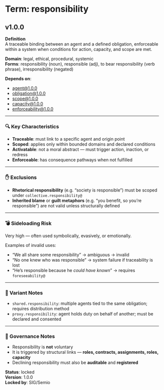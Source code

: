 # Term: responsibility

## v1.0.0

**Definition**  
A traceable binding between an agent and a defined obligation, enforceable within a system when conditions for action, capacity, and scope are met.

**Domain**: legal, ethical, procedural, systemic  
**Forms**: responsibility (noun), responsible (adj), to bear responsibility (verb phrase), irresponsibility (negated)

**Depends on**:  
- agent@1.0.0  
- obligation@1.0.0  
- scope@1.0.0  
- capacity@1.0.0  
- enforceability@1.0.0  

---

### 🔍 Key Characteristics

- **Traceable**: must link to a specific agent and origin point  
- **Scoped**: applies only within bounded domains and declared conditions  
- **Activatable**: not a moral abstract — must trigger action, inaction, or redress  
- **Enforceable**: has consequence pathways when not fulfilled

---

### ✋ Exclusions

- **Rhetorical responsibility** (e.g. “society is responsible”) must be scoped under `collective.responsibility@`  
- **Inherited blame** or **guilt metaphors** (e.g. “you benefit, so you’re responsible”) are not valid unless structurally defined

---

### 💣 Sideloading Risk

Very high — often used symbolically, evasively, or emotionally.

Examples of invalid uses:
- “We all share some responsibility” → ambiguous → invalid  
- “No one knew who was responsible” → system failure if traceability is lost  
- “He’s responsible because he *could have known*” → requires `foreseeability@`

---

### 🔁 Variant Notes

- `shared.responsibility`: multiple agents tied to the same obligation; requires distribution method  
- `proxy.responsibility`: agent holds duty on behalf of another; must be declared and consented

---

### 🔐 Governance Notes

- Responsibility is **not** voluntary  
- It is triggered by structural links — **roles, contracts, assignments, roles, capacity**  
- Declining responsibility must also be **auditable** and **registered**

**Status**: locked  
**Version**: 1.0.0  
**Locked by**: SIG/Semio
